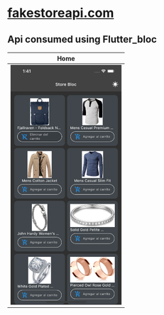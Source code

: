 # [fakestoreapi.com](https://github.com/user/repo/blob/branch/other_file.md)


## Api consumed using Flutter_bloc

 <table>
    <thead>
      <tr>
        <th><Strong>Home</Strong></th>
      </tr>
    </thead>
    <tbody>
        <tr>
           <td> <img src="./screenshot/home.png" alt="Home-Dark" width="250"/></td>
        </tr>
    </tbody>
  </table>